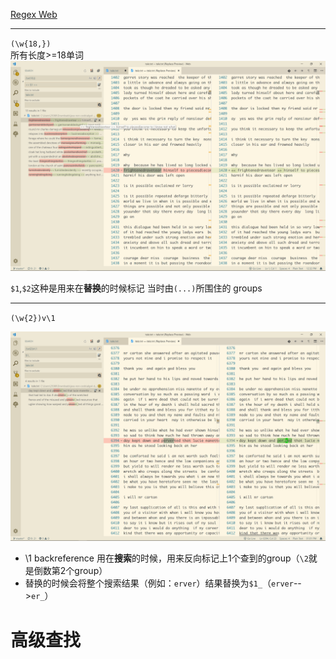 [Regex Web](https://regexr.com/)

---

`(\w{18,})`   
所有长度>=18单词   
![](2019-05-14-12-34-54.png)

`$1`,`$2`这种是用来在**替换**的时候标记 当时由`(...)`所围住的 groups

---

`(\w{2})v\1`

![](2019-05-14-13-01-20.png)

- \1 backreference 用在**搜索**的时候，用来反向标记上1个查到的group（`\2`就是倒数第2个group）
- 替换的时候会将整个搜索结果（例如：`erver`）结果替换为`$1_`（`erver`-->`er_`）

# 高级查找
